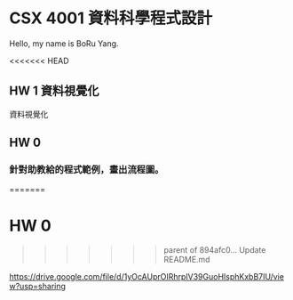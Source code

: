 # CSX 4001 資料科學程式設計

Hello, my name is BoRu Yang.

<<<<<<< HEAD
## HW 1 資料視覺化
資料視覺化

## HW 0
### 針對助教給的程式範例，畫出流程圖。
=======
# HW 0
>>>>>>> parent of 894afc0... Update README.md

https://drive.google.com/file/d/1yOcAUprOIRhrpIV39GuoHIsphKxbB7IU/view?usp=sharing
